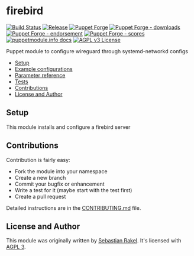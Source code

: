 # firebird

[![Build Status](https://github.com/serviceerp/puppet-firebird/workflows/CI/badge.svg)](https://github.com/serviceerp/puppet-firebird/actions?query=workflow%3ACI)
[![Release](https://github.com/serviceerp/puppet-firebird/actions/workflows/release.yml/badge.svg)](https://github.com/serviceerp/puppet-firebird/actions/workflows/release.yml)
[![Puppet Forge](https://img.shields.io/puppetforge/v/serviceerp/firebird.svg)](https://forge.puppetlabs.com/serviceerp/firebird)
[![Puppet Forge - downloads](https://img.shields.io/puppetforge/dt/serviceerp/firebird.svg)](https://forge.puppetlabs.com/serviceerp/firebird)
[![Puppet Forge - endorsement](https://img.shields.io/puppetforge/e/serviceerp/firebird.svg)](https://forge.puppetlabs.com/serviceerp/firebird)
[![Puppet Forge - scores](https://img.shields.io/puppetforge/f/serviceerp/firebird.svg)](https://forge.puppetlabs.com/serviceerp/firebird)
[![puppetmodule.info docs](http://www.puppetmodule.info/images/badge.png)](http://www.puppetmodule.info/m/puppet-firebird)
[![AGPL v3 License](https://img.shields.io/github/license/serviceerp/puppet-firebird.svg)](LICENSE)

Puppet module to configure wireguard through systemd-networkd configs

* [Setup](#setup)
* [Example configurations](#example-configurations)
* [Parameter reference](#parameter-reference)
* [Tests](#tests)
* [Contributions](#contributions)
* [License and Author](#-icense-and-author)

## Setup

This module installs and configure a firebird server

## Contributions

Contribution is fairly easy:

* Fork the module into your namespace
* Create a new branch
* Commit your bugfix or enhancement
* Write a test for it (maybe start with the test first)
* Create a pull request

Detailed instructions are in the [CONTRIBUTING.md](.github/CONTRIBUTING.md)
file.

## License and Author

This module was originally written by [Sebastian Rakel](https://github.com/sebastianrakel).
It's licensed with [AGPL 3](LICENSE).
